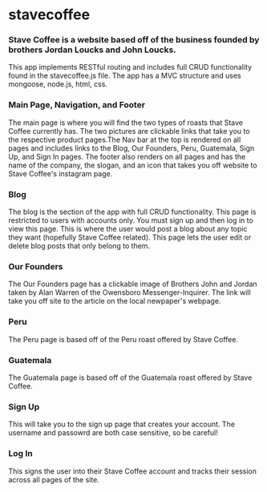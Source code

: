 # stavecoffee
### Stave Coffee is a website based off of the business founded by brothers Jordan Loucks and John Loucks. 
This app implements RESTful routing and includes full CRUD functionality found in the stavecoffee.js file. The app has a MVC structure and uses mongoose, node.js, html, css.

### Main Page, Navigation, and Footer
The main page is where you will find the two types of roasts that Stave Coffee currently has. The two pictures are clickable links that take you to the respective product pages.The Nav bar at the top is rendered on all pages and includes links to the Blog, Our Founders, Peru, Guatemala, Sign Up, and Sign In pages. The footer also renders on all pages and has the name of the company, the slogan, and an icon that takes you off website to Stave Coffee's instagram page. 

### Blog
The blog is the section of the app with full CRUD functionality. This page is restricted to users with accounts only. You must sign up and then log in to view this page. This is where the user would post a blog about any topic they want (hopefully Stave Coffee related). This page lets the user edit or delete blog posts that only belong to them.

### Our Founders
The Our Founders page has a clickable image of Brothers John and Jordan taken by Alan Warren of the Owensboro Messenger-Inquirer. The link will take you off site to the article on the local newpaper's webpage.

### Peru
The Peru page is based off of the Peru roast offered by Stave Coffee.

### Guatemala
The Guatemala page is based off of the Guatemala roast offered by Stave Coffee.

### Sign Up
This will take you to the sign up page that creates your account. The username and passowrd are both case sensitive, so be careful!

### Log In
This signs the user into their Stave Coffee account and tracks their session across all pages of the site.
